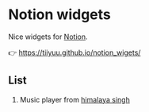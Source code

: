 # Notion widgets

Nice widgets for [Notion](https://notion.so).

👉 https://tiiyuu.github.io/notion_wigets/

## List
1. Music player from [himalaya singh](https://codepen.io/himalayasingh/pen/QZKqOX)
